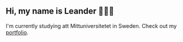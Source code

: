 ## Hi, my name is Leander :sheep::crescent_moon::sparkles:

I'm currently studying att Mittuniversitetet in Sweden. 
Check out my [portfolio](https://klmn.one/moment4/index.php).

<!--
**Crokuz/Crokuz** is a ✨ _special_ ✨ repository because its `README.md` (this file) appears on your GitHub profile.

Here are some ideas to get you started:

- 🔭 I’m currently working on ...
- 🌱 I’m currently learning ...
- 👯 I’m looking to collaborate on ...
- 🤔 I’m looking for help with ...
- 💬 Ask me about ...
- 📫 How to reach me: ...
- 😄 Pronouns: ...
- ⚡ Fun fact: ...
-->
